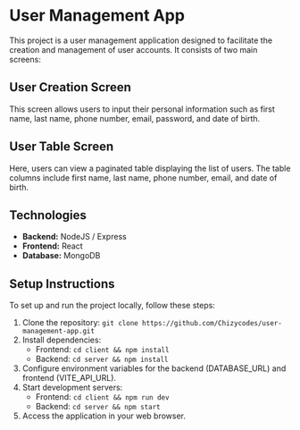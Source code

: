 # User Management App

This project is a user management application designed to facilitate the creation and management of user accounts. It consists of two main screens:

## User Creation Screen

This screen allows users to input their personal information such as first name, last name, phone number, email, password, and date of birth.

## User Table Screen

Here, users can view a paginated table displaying the list of users. The table columns include first name, last name, phone number, email, and date of birth.

## Technologies

- **Backend:** NodeJS / Express
- **Frontend:** React
- **Database:** MongoDB

## Setup Instructions

To set up and run the project locally, follow these steps:

1. Clone the repository: `git clone https://github.com/Chizycodes/user-management-app.git`
2. Install dependencies:
   - Frontend: `cd client && npm install`
   - Backend: `cd server && npm install`
3. Configure environment variables for the backend (DATABASE_URL) and frontend (VITE_API_URL).
4. Start development servers:
   - Frontend: `cd client && npm run dev`
   - Backend: `cd server && npm start`
5. Access the application in your web browser.

